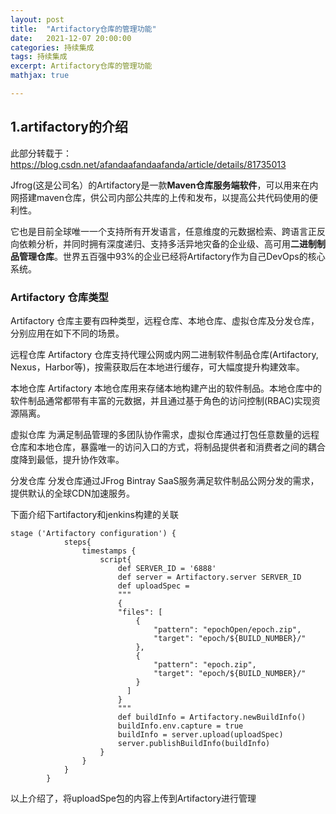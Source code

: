 ```yaml
---
layout: post
title:  "Artifactory仓库的管理功能"
date:   2021-12-07 20:00:00
categories: 持续集成
tags: 持续集成
excerpt: Artifactory仓库的管理功能
mathjax: true

---
```


## 1.artifactory的介绍

此部分转载于：https://blog.csdn.net/afandaafandaafanda/article/details/81735013

Jfrog(这是公司名）的Artifactory是一款**Maven仓库服务端软件**，可以用来在内网搭建maven仓库，供公司内部公共库的上传和发布，以提高公共代码使用的便利性。

它也是目前全球唯一一个支持所有开发语言，任意维度的元数据检索、跨语言正反向依赖分析，并同时拥有深度递归、支持多活异地灾备的企业级、高可用**二进制制品管理仓库**。世界五百强中93%的企业已经将Artifactory作为自己DevOps的核心系统。

### Artifactory 仓库类型

Artifactory 仓库主要有四种类型，远程仓库、本地仓库、虚拟仓库及分发仓库，分别应用在如下不同的场景。

远程仓库
Artifactory 仓库支持代理公网或内网二进制软件制品仓库(Artifactory, Nexus，Harbor等)，按需获取后在本地进行缓存，可大幅度提升构建效率。

本地仓库
Artifactory 本地仓库用来存储本地构建产出的软件制品。本地仓库中的软件制品通常都带有丰富的元数据，并且通过基于角色的访问控制(RBAC)实现资源隔离。

虚拟仓库
为满足制品管理的多团队协作需求，虚拟仓库通过打包任意数量的远程仓库和本地仓库，暴露唯一的访问入口的方式，将制品提供者和消费者之间的耦合度降到最低，提升协作效率。

分发仓库
分发仓库通过JFrog Bintray SaaS服务满足软件制品公网分发的需求，提供默认的全球CDN加速服务。

下面介绍下artifactory和jenkins构建的关联

```
stage ('Artifactory configuration') {
			steps{
				timestamps {
					script{ 
						def SERVER_ID = '6888' 
						def server = Artifactory.server SERVER_ID
						def uploadSpec = 
						"""
						{
						"files": [
							{
								"pattern": "epochOpen/epoch.zip",
								"target": "epoch/${BUILD_NUMBER}/"
							},
							{
								"pattern": "epoch.zip",
								"target": "epoch/${BUILD_NUMBER}/"
							}
						  ]
						}
						"""
						def buildInfo = Artifactory.newBuildInfo()
						buildInfo.env.capture = true
						buildInfo = server.upload(uploadSpec)
						server.publishBuildInfo(buildInfo)
					}
				}
			}
		}
```

以上介绍了，将uploadSpe包的内容上传到Artifactory进行管理



